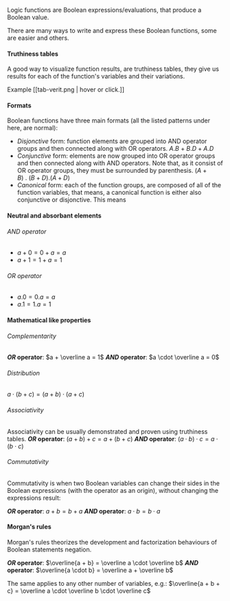 Logic functions are Boolean expressions/evaluations, that produce a Boolean value. 

There are many ways to write and express these Boolean functions, some are easier and others.

#### Truthiness tables
A good way to visualize function results, are truthiness tables, they give us results for each of the function's variables and their variations.

Example [[tab-verit.png | hover or click.]]

#### Formats
Boolean functions have three main formats (all the listed patterns under here, are normal):
- _Disjonctive_ form: function elements are grouped into AND operator groups and then connected along with OR operators.
  $A . B\ +\ B . D + A . D$
- _Conjunctive_ form: elements are now grouped into OR operator groups and then connected along with AND operators. Note that, as it consist of OR operator groups, they must be surrounded by parenthesis. 
  $(A + B)\ .\ (B + D) . (A + D)$
- _Canonical_ form: each of the function groups, are composed of all of the function variables, that means, a canonical function is either also conjunctive or disjonctive. This means

#### Neutral and absorbant elements
###### AND operator
- $a + 0 = 0 + a = a$
- $a + 1 = 1 + a = 1$

###### OR operator
- $a . 0 = 0 . a = a$
- $a . 1 = 1 . a = 1$

#### Mathematical like properties 
###### Complementarity
**_OR_ operator**: $a + \overline a = 1$
**_AND_ operator**: $a \cdot \overline a = 0$

###### Distribution
$a \cdot (b + c) = (a + b) \cdot (a + c)$

###### Associativity
Associativity can be usually demonstrated and proven using truthiness tables.
**_OR_ operator**: $(a + b) + c = a + (b + c)$
**_AND_ operator**: $(a \cdot b) \cdot c = a \cdot (b \cdot c)$

###### Commutativity
Commutativity is when two Boolean variables can change their sides in the Boolean expressions (with the operator as an origin), without changing the expressions result:

**_OR_ operator**: $a + b = b + a$
**_AND_ operator**: $a \cdot b = b \cdot a$

#### Morgan's rules
Morgan's rules theorizes the development and factorization behaviours of Boolean statements negation.

**_OR_ operator**: $\overline{a + b} = \overline a \cdot \overline b$
**_AND_ operator**: $\overline{a \cdot b} = \overline a + \overline b$

The same applies to any other number of variables, e.g.: $\overline{a + b + c} = \overline a \cdot \overline b \cdot \overline c$